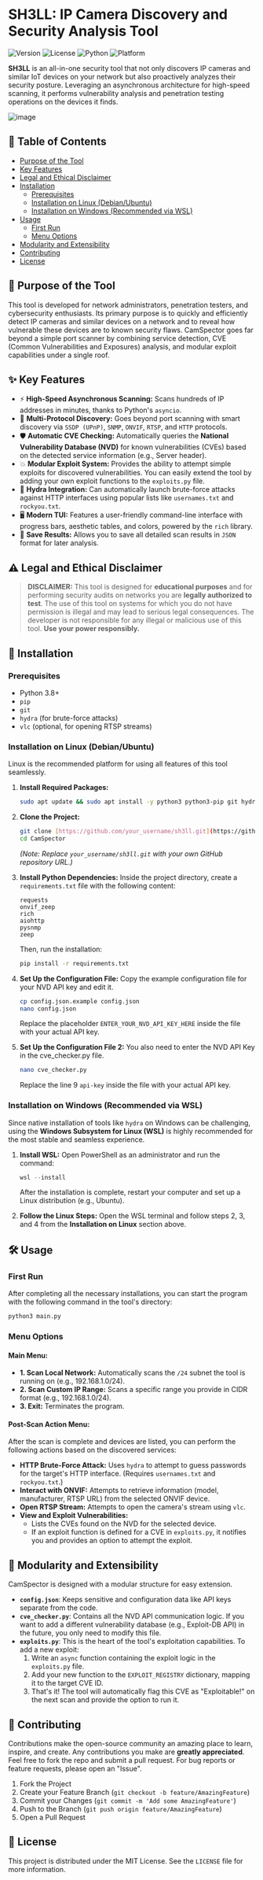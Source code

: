 # SH3LL: IP Camera Discovery and Security Analysis Tool

![Version](https://img.shields.io/badge/version-v2.0-blue.svg) ![License](https://img.shields.io/badge/license-MIT-green.svg) ![Python](https://img.shields.io/badge/python-3.8+-brightgreen.svg) ![Platform](https://img.shields.io/badge/platform-Linux%20|%20Windows%20(WSL)-orange.svg)

**SH3LL** is an all-in-one security tool that not only discovers IP cameras and similar IoT devices on your network but also proactively analyzes their security posture. Leveraging an asynchronous architecture for high-speed scanning, it performs vulnerability analysis and penetration testing operations on the devices it finds.

![image](https://github.com/user-attachments/assets/81cebc3e-7cb6-44d9-9414-79e051cb2ae9)

## 📑 Table of Contents
- [Purpose of the Tool](#-purpose-of-the-tool)
- [Key Features](#-key-features)
- [Legal and Ethical Disclaimer](#️-legal-and-ethical-disclaimer)
- [Installation](#-installation)
  - [Prerequisites](#prerequisites)
  - [Installation on Linux (Debian/Ubuntu)](#installation-on-linux-debianubuntu)
  - [Installation on Windows (Recommended via WSL)](#installation-on-windows-recommended-via-wsl)
- [Usage](#️-usage)
  - [First Run](#first-run)
  - [Menu Options](#menu-options)
- [Modularity and Extensibility](#-modularity-and-extensibility)
- [Contributing](#-contributing)
- [License](#-license)

## 🎯 Purpose of the Tool
This tool is developed for network administrators, penetration testers, and cybersecurity enthusiasts. Its primary purpose is to quickly and efficiently detect IP cameras and similar devices on a network and to reveal how vulnerable these devices are to known security flaws. CamSpector goes far beyond a simple port scanner by combining service detection, CVE (Common Vulnerabilities and Exposures) analysis, and modular exploit capabilities under a single roof.

## ✨ Key Features
-   ⚡ **High-Speed Asynchronous Scanning:** Scans hundreds of IP addresses in minutes, thanks to Python's `asyncio`.
-   📡 **Multi-Protocol Discovery:** Goes beyond port scanning with smart discovery via `SSDP (UPnP)`, `SNMP`, `ONVIF`, `RTSP`, and `HTTP` protocols.
-   🛡️ **Automatic CVE Checking:** Automatically queries the **National Vulnerability Database (NVD)** for known vulnerabilities (CVEs) based on the detected service information (e.g., Server header).
-   💥 **Modular Exploit System:** Provides the ability to attempt simple exploits for discovered vulnerabilities. You can easily extend the tool by adding your own exploit functions to the `exploits.py` file.
-   🔐 **Hydra Integration:** Can automatically launch brute-force attacks against HTTP interfaces using popular lists like `usernames.txt` and `rockyou.txt`.
-   🖥️ **Modern TUI:** Features a user-friendly command-line interface with progress bars, aesthetic tables, and colors, powered by the `rich` library.
-   💾 **Save Results:** Allows you to save all detailed scan results in `JSON` format for later analysis.

## ⚠️ Legal and Ethical Disclaimer
> **DISCLAIMER:** This tool is designed for **educational purposes** and for performing security audits on networks you are **legally authorized to test**. The use of this tool on systems for which you do not have permission is illegal and may lead to serious legal consequences. The developer is not responsible for any illegal or malicious use of this tool. **Use your power responsibly.**

## 🚀 Installation
### Prerequisites
- Python 3.8+
- `pip`
- `git`
- `hydra` (for brute-force attacks)
- `vlc` (optional, for opening RTSP streams)

### Installation on Linux (Debian/Ubuntu)
Linux is the recommended platform for using all features of this tool seamlessly.

1.  **Install Required Packages:**
    ```bash
    sudo apt update && sudo apt install -y python3 python3-pip git hydra vlc
    ```

2.  **Clone the Project:**
    ```bash
    git clone [https://github.com/your_username/sh3ll.git](https://github.com/your_username/sh3ll.git)
    cd CamSpector
    ```
    *(Note: Replace `your_username/sh3ll.git` with your own GitHub repository URL.)*

3.  **Install Python Dependencies:**
    Inside the project directory, create a `requirements.txt` file with the following content:
    ```
    requests
    onvif_zeep
    rich
    aiohttp
    pysnmp
    zeep
    ```
    Then, run the installation:
    ```bash
    pip install -r requirements.txt
    ```

4.  **Set Up the Configuration File:**
    Copy the example configuration file for your NVD API key and edit it.
    ```bash
    cp config.json.example config.json
    nano config.json
    ```
    Replace the placeholder `ENTER_YOUR_NVD_API_KEY_HERE` inside the file with your actual API key.

5.  **Set Up the Configuration File 2:**
    You also need to enter the NVD API Key in the cve_checker.py file.
    ```bash
    nano cve_checker.py
    ```
    Replace the line 9 `api-key` inside the file with your actual API key.

### Installation on Windows (Recommended via WSL)
Since native installation of tools like `hydra` on Windows can be challenging, using the **Windows Subsystem for Linux (WSL)** is highly recommended for the most stable and seamless experience.

1.  **Install WSL:**
    Open PowerShell as an administrator and run the command:
    ```powershell
    wsl --install
    ```
    After the installation is complete, restart your computer and set up a Linux distribution (e.g., Ubuntu).

2.  **Follow the Linux Steps:**
    Open the WSL terminal and follow steps 2, 3, and 4 from the **Installation on Linux** section above.

## 🛠️ Usage
### First Run
After completing all the necessary installations, you can start the program with the following command in the tool's directory:
```bash
python3 main.py
```

### Menu Options
#### Main Menu:
- **1. Scan Local Network:** Automatically scans the `/24` subnet the tool is running on (e.g., 192.168.1.0/24).
- **2. Scan Custom IP Range:** Scans a specific range you provide in CIDR format (e.g., 192.168.1.0/24).
- **3. Exit:** Terminates the program.

#### Post-Scan Action Menu:
After the scan is complete and devices are listed, you can perform the following actions based on the discovered services:
- **HTTP Brute-Force Attack:** Uses `hydra` to attempt to guess passwords for the target's HTTP interface. (Requires `usernames.txt` and `rockyou.txt`.)
- **Interact with ONVIF:** Attempts to retrieve information (model, manufacturer, RTSP URL) from the selected ONVIF device.
- **Open RTSP Stream:** Attempts to open the camera's stream using `vlc`.
- **View and Exploit Vulnerabilities:**
  - Lists the CVEs found on the NVD for the selected device.
  - If an exploit function is defined for a CVE in `exploits.py`, it notifies you and provides an option to attempt the exploit.

## 🧩 Modularity and Extensibility
CamSpector is designed with a modular structure for easy extension.

- **`config.json`**: Keeps sensitive and configuration data like API keys separate from the code.
- **`cve_checker.py`**: Contains all the NVD API communication logic. If you want to add a different vulnerability database (e.g., Exploit-DB API) in the future, you only need to modify this file.
- **`exploits.py`**: This is the heart of the tool's exploitation capabilities. To add a new exploit:
  1. Write an `async` function containing the exploit logic in the `exploits.py` file.
  2. Add your new function to the `EXPLOIT_REGISTRY` dictionary, mapping it to the target CVE ID.
  3. That's it! The tool will automatically flag this CVE as "Exploitable!" on the next scan and provide the option to run it.

## 🤝 Contributing
Contributions make the open-source community an amazing place to learn, inspire, and create. Any contributions you make are **greatly appreciated**. Feel free to fork the repo and submit a pull request. For bug reports or feature requests, please open an "Issue".

1. Fork the Project
2. Create your Feature Branch (`git checkout -b feature/AmazingFeature`)
3. Commit your Changes (`git commit -m 'Add some AmazingFeature'`)
4. Push to the Branch (`git push origin feature/AmazingFeature`)
5. Open a Pull Request

## 📜 License
This project is distributed under the MIT License. See the `LICENSE` file for more information.
